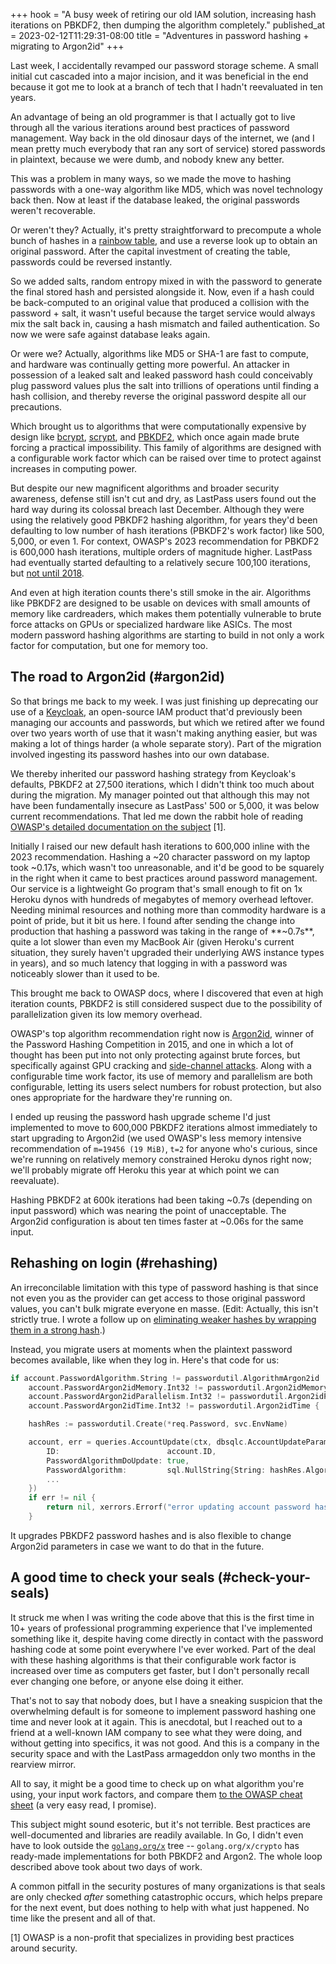 +++
hook = "A busy week of retiring our old IAM solution, increasing hash iterations on PBKDF2, then dumping the algorithm completely."
published_at = 2023-02-12T11:29:31-08:00
title = "Adventures in password hashing + migrating to Argon2id"
+++

Last week, I accidentally revamped our password storage scheme. A small initial cut cascaded into a major incision, and it was beneficial in the end because it got me to look at a branch of tech that I hadn't reevaluated in ten years.

An advantage of being an old programmer is that I actually got to live through all the various iterations around best practices of password management. Way back in the old dinosaur days of the internet, we (and I mean pretty much everybody that ran any sort of service) stored passwords in plaintext, because we were dumb, and nobody knew any better.

This was a problem in many ways, so we made the move to hashing passwords with a one-way algorithm like MD5, which was novel technology back then. Now at least if the database leaked, the original passwords weren't recoverable.

Or weren't they? Actually, it's pretty straightforward to precompute a whole bunch of hashes in a [rainbow table](https://en.wikipedia.org/wiki/Rainbow_table), and use a reverse look up to obtain an original password. After the capital investment of creating the table, passwords could be reversed instantly.

So we added salts, random entropy mixed in with the password to generate the final stored hash and persisted alongside it. Now, even if a hash could be back-computed to an original value that produced a collision with the password + salt, it wasn't useful because the target service would always mix the salt back in, causing a hash mismatch and failed authentication. So now we were safe against database leaks again.

Or were we? Actually, algorithms like MD5 or SHA-1 are fast to compute, and hardware was continually getting more powerful. An attacker in possession of a leaked salt and leaked password hash could conceivably plug password values plus the salt into trillions of operations until finding a hash collision, and thereby reverse the original password despite all our precautions.

Which brought us to algorithms that were computationally expensive by design like [bcrypt](https://en.wikipedia.org/wiki/Bcrypt), [scrypt](https://en.wikipedia.org/wiki/Scrypt), and [PBKDF2](https://en.wikipedia.org/wiki/PBKDF2), which once again made brute forcing a practical impossibility. This family of algorithms are designed with a configurable work factor which can be raised over time to protect against increases in computing power.

But despite our new magnificent algorithms and broader security awareness, defense still isn't cut and dry, as LastPass users found out the hard way during its colossal breach last December. Although they were using the relatively good PBKDF2 hashing algorithm, for years they'd been defaulting to low number of hash iterations (PBKDF2's work factor) like 500, 5,000, or even 1. For context, OWASP's 2023 recommendation for PBKDF2 is 600,000 hash iterations, multiple orders of magnitude higher. LastPass had eventually started defaulting to a relatively secure 100,100 iterations, but [not until 2018](https://palant.info/2022/12/28/lastpass-breach-the-significance-of-these-password-iterations/#how-did-the-low-iteration-numbers-come-about).

And even at high iteration counts there's still smoke in the air. Algorithms like PBKDF2 are designed to be usable on devices with small amounts of memory like cardreaders, which makes them potentially vulnerable to brute force attacks on GPUs or specialized hardware like ASICs. The most modern password hashing algorithms are starting to build in not only a work factor for computation, but one for memory too.

## The road to Argon2id (#argon2id)

So that brings me back to my week. I was just finishing up deprecating our use of a [Keycloak](https://www.keycloak.org/), an open-source IAM product that'd previously been managing our accounts and passwords, but which we retired after we found over two years worth of use that it wasn't making anything easier, but was making a lot of things harder (a whole separate story). Part of the migration involved ingesting its password hashes into our own database.

We thereby inherited our password hashing strategy from Keycloak's defaults, PBKDF2 at 27,500 iterations, which I didn't think too much about during the migration. My manager pointed out that although this may not have been fundamentally insecure as LastPass' 500 or 5,000, it was below current recommendations. That led me down the rabbit hole of reading [OWASP's detailed documentation on the subject](https://cheatsheetseries.owasp.org/cheatsheets/Password_Storage_Cheat_Sheet.html#password-hashing-algorithms) [1].

Initially I raised our new default hash iterations to 600,000 inline with the 2023 recommendation. Hashing a ~20 character password on my laptop took ~0.17s, which wasn't too unreasonable, and it'd be good to be squarely in the right when it came to best practices around password management. Our service is a lightweight Go program that's small enough to fit on 1x Heroku dynos with hundreds of megabytes of memory overhead leftover. Needing minimal resources and nothing more than commodity hardware is a point of pride, but it bit us here. I found after sending the change into production that hashing a password was taking in the range of **~0.7s**, quite a lot slower than even my MacBook Air (given Heroku's current situation, they surely haven't upgraded their underlying AWS instance types in years), and so much latency that logging in with a password was noticeably slower than it used to be.

This brought me back to OWASP docs, where I discovered that even at high iteration counts, PBKDF2 is still considered suspect due to the possibility of parallelization given its low memory overhead.

OWASP's top algorithm recommendation right now is [Argon2id](https://en.wikipedia.org/wiki/Argon2), winner of the Password Hashing Competition in 2015, and one in which a lot of thought has been put into not only protecting against brute forces, but specifically against GPU cracking and [side-channel attacks](https://en.wikipedia.org/wiki/Side-channel_attack). Along with a configurable time work factor, its use of memory and parallelism are both configurable, letting its users select numbers for robust protection, but also ones appropriate for the hardware they're running on.

I ended up reusing the password hash upgrade scheme I'd just implemented to move to 600,000 PBKDF2 iterations almost immediately to start upgrading to Argon2id (we used OWASP's less memory intensive recommendation of `m=19456 (19 MiB)`, `t=2` for anyone who's curious, since we're running on relatively memory constrained Heroku dynos right now; we'll probably migrate off Heroku this year at which point we can reevaluate).

Hashing PBKDF2 at 600k iterations had been taking ~0.7s (depending on input password) which was nearing the point of unacceptable. The Argon2id configuration is about ten times faster at ~0.06s for the same input.

## Rehashing on login (#rehashing)

An irreconcilable limitation with this type of password hashing is that since not even you as the provider can get access to those original password values, you can't bulk migrate everyone en masse. (Edit: Actually, this isn't strictly true. I wrote a follow up on [eliminating weaker hashes by wrapping them in a strong hash](/password-hash-nesting).)

Instead, you migrate users at moments when the plaintext password becomes available, like when they log in. Here's that code for us:

``` go
if account.PasswordAlgorithm.String != passwordutil.AlgorithmArgon2id ||
    account.PasswordArgon2idMemory.Int32 != passwordutil.Argon2idMemory ||
    account.PasswordArgon2idParallelism.Int32 != passwordutil.Argon2idParallelism ||
    account.PasswordArgon2idTime.Int32 != passwordutil.Argon2idTime {

    hashRes := passwordutil.Create(*req.Password, svc.EnvName)

    account, err = queries.AccountUpdate(ctx, dbsqlc.AccountUpdateParams{
        ID:                        account.ID,
        PasswordAlgorithmDoUpdate: true,
        PasswordAlgorithm:         sql.NullString{String: hashRes.Algorithm, Valid: true},
        ...
    })
    if err != nil {
        return nil, xerrors.Errorf("error updating account password hash: %w", err)
    }
```

It upgrades PBKDF2 password hashes and is also flexible to change Argon2id parameters in case we want to do that in the future.

## A good time to check your seals (#check-your-seals)

It struck me when I was writing the code above that this is the first time in 10+ years of professional programming experience that I've implemented something like it, despite having come directly in contact with the password hashing code at some point everywhere I've ever worked. Part of the deal with these hashing algorithms is that their configurable work factor is increased over time as computers get faster, but I don't personally recall ever changing one before, or anyone else doing it either.

That's not to say that nobody does, but I have a sneaking suspicion that the overwhelming default is for someone to implement password hashing one time and never look at it again. This is anecdotal, but I reached out to a friend at a well-known IAM company to see what they were doing, and without getting into specifics, it was not good. And this is a company in the security space and with the LastPass armageddon only two months in the rearview mirror.

All to say, it might be a good time to check up on what algorithm you're using, your input work factors, and compare them [to the OWASP cheat sheet](https://cheatsheetseries.owasp.org/cheatsheets/Password_Storage_Cheat_Sheet.html#password-hashing-algorithms) (a very easy read, I promise).

This subject might sound esoteric, but it's not terrible. Best practices are well-documented and libraries are readily available. In Go, I didn't even have to look outside the [`golang.org/x`](https://golang.org/x) tree -- `golang.org/x/crypto` has ready-made implementations for both PBKDF2 and Argon2. The whole loop described above took about two days of work.

A common pitfall in the security postures of many organizations is that seals are only checked _after_ something catastrophic occurs, which helps prepare for the next event, but does nothing to help with what just happened. No time like the present and all of that.

[1] OWASP is a non-profit that specializes in providing best practices around security.
